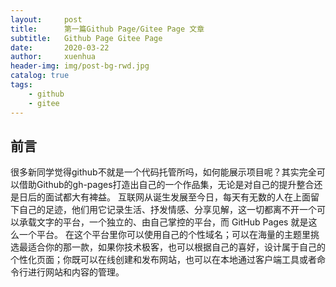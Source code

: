 ```yaml
---
layout:     post
title:      第一篇Github Page/Gitee Page 文章
subtitle:   Github Page Gitee Page
date:       2020-03-22
author:     xuenhua
header-img: img/post-bg-rwd.jpg
catalog: true
tags:
    - github
    - gitee
---
```


## 前言
很多新同学觉得github不就是一个代码托管所吗，如何能展示项目呢？其实完全可以借助Github的gh-pages打造出自己的一个作品集，无论是对自己的提升整合还是日后的面试都大有裨益。
互联网从诞生发展至今日，每天有无数的人在上面留下自己的足迹，他们用它记录生活、抒发情感、分享见解，这一切都离不开一个可以承载文字的平台，一个独立的、由自己掌控的平台，而 GitHub Pages 就是这么一个平台。
在这个平台里你可以使用自己的个性域名；可以在海量的主题里挑选最适合你的那一款，如果你技术极客，也可以根据自己的喜好，设计属于自己的个性化页面；你既可以在线创建和发布网站，也可以在本地通过客户端工具或者命令行进行网站和内容的管理。




